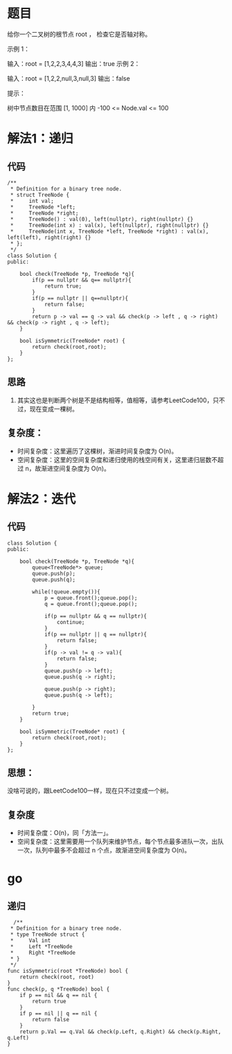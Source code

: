 # 题目
给你一个二叉树的根节点 root ， 检查它是否轴对称。

 

示例 1：


输入：root = [1,2,2,3,4,4,3]
输出：true
示例 2：


输入：root = [1,2,2,null,3,null,3]
输出：false
 

提示：

树中节点数目在范围 [1, 1000] 内
-100 <= Node.val <= 100

# 解法1：递归
## 代码
```
/**
 * Definition for a binary tree node.
 * struct TreeNode {
 *     int val;
 *     TreeNode *left;
 *     TreeNode *right;
 *     TreeNode() : val(0), left(nullptr), right(nullptr) {}
 *     TreeNode(int x) : val(x), left(nullptr), right(nullptr) {}
 *     TreeNode(int x, TreeNode *left, TreeNode *right) : val(x), left(left), right(right) {}
 * };
 */
class Solution {
public:

    bool check(TreeNode *p, TreeNode *q){
        if(p == nullptr && q== nullptr){
            return true;
        }
        if(p == nullptr || q==nullptr){
            return false;
        }
        return p -> val == q -> val && check(p -> left , q -> right) && check(p -> right , q -> left);
    }

    bool isSymmetric(TreeNode* root) {
        return check(root,root);
    }
};
```
## 思路
1. 其实这也是判断两个树是不是结构相等，值相等，请参考LeetCode100，只不过，现在变成一棵树。

## 复杂度：
- 时间复杂度：这里遍历了这棵树，渐进时间复杂度为 O(n)。
- 空间复杂度：这里的空间复杂度和递归使用的栈空间有关，这里递归层数不超过 n，故渐进空间复杂度为 O(n)。

# 解法2：迭代
## 代码
```
class Solution {
public:

    bool check(TreeNode *p, TreeNode *q){
        queue<TreeNode*> queue;
        queue.push(p);
        queue.push(q);

        while(!queue.empty()){
            p = queue.front();queue.pop();
            q = queue.front();queue.pop();
            
            if(p == nullptr && q == nullptr){
                continue;
            }
            if(p == nullptr || q == nullptr){
                return false;
            }
            if(p -> val != q -> val){
                return false;
            }
            queue.push(p -> left);
            queue.push(q -> right);

            queue.push(p -> right);
            queue.push(q -> left);

        }
        return true;
    }

    bool isSymmetric(TreeNode* root) {
        return check(root,root);
    }
};
```
## 思想：
没啥可说的，跟LeetCode100一样，现在只不过变成一个树。
## 复杂度
- 时间复杂度：O(n)，同「方法一」。
- 空间复杂度：这里需要用一个队列来维护节点，每个节点最多进队一次，出队一次，队列中最多不会超过 n 个点，故渐进空间复杂度为 O(n)。

# go
## 递归
```
  /**
 * Definition for a binary tree node.
 * type TreeNode struct {
 *     Val int
 *     Left *TreeNode
 *     Right *TreeNode
 * }
 */
func isSymmetric(root *TreeNode) bool {
	return check(root, root)
}
func check(p, q *TreeNode) bool {
	if p == nil && q == nil {
		return true
	}
	if p == nil || q == nil {
		return false
	}
	return p.Val == q.Val && check(p.Left, q.Right) && check(p.Right, q.Left)
}
```
